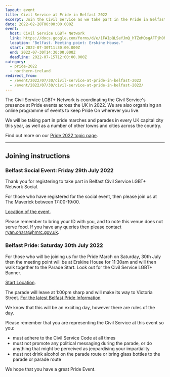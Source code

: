 ```yaml
---
layout: event
title: Civil Service at Pride in Belfast 2022
excerpt: Join the Civil Service as we take part in the Pride in Belfast parade.
date: 2022-02-28T00:00:00.000Z
event:
  host: Civil Service LGBT+ Network
  link: https://docs.google.com/forms/d/e/1FAIpQLSeYJmQ_hTZoMQsgAFTjhONCPNBYGJi0VUNCJYVt1r-NbWpw8Q/viewform?usp=sf_link
  location: "Belfast. Meeting point: Erskine House."
  start: 2022-07-30T11:30:00.000Z
  end: 2022-07-30T14:30:00.000Z
  deadline: 2022-07-15T12:00:00.000Z
category:
  - pride-2022
  - northern-ireland
redirect_from:
  - /event/2022/07/30/civil-service-at-pride-in-belfast-2022
  - /event/2022/07/30/civil-service-at-pride-in-belfast-2022/
---
```


The Civil Service LGBT+ Network is coordinating the Civil Service's presence at Pride events across the UK in 2022. We are also organising an online programme of events to keep Pride On wherever you live.

We will be taking part in pride marches and parades in every UK capital city this year, as well as a number of other towns and cities across the country.

Find out more on our [Pride 2022 topic page](/pride-2022).

---

## Joining instructions

### Belfast Social Event: Friday 29th July 2022

Thank you for registering to take part in Belfast Civil Service LGBT+ Network Social.

For those who have registered for the social event, then please join us at The Maverick between 17:00-19:00. 

[Location of the event](https://goo.gl/maps/Lb3a4xdzq1jpCXAz8). 

Please remember to bring your ID with you, and to note this venue does not serve food. If you have any queries then please contact <ryan.ohara@hmrc.gov.uk>.

### Belfast Pride: Saturday 30th July 2022

For those who will be joining us for the Pride March on Saturday, 30th July then the meeting point will be at Erskine House for 11:30am and will then walk together to the Parade Start. Look out for the Civil Service LGBT+ Banner. 

[Start Location](https://goo.gl/maps/uDAWmMSuLFEegLk57). 

The parade will leave at 1:00pm sharp and will make its way to Victoria Street. [For the latest Belfast Pride Information](https://belfastpride.com/parade/)

We know that this will be an exciting day, however there are rules of the day. 

Please remember that you are representing the Civil Service at this event so you:

- must adhere to the Civil Service Code at all times
- must not promote any political messaging during the parade, or do anything that might be perceived as jeopardising your impartiality
- must not drink alcohol on the parade route or bring glass bottles to the parade or parade route

We hope that you have a great Pride Event.